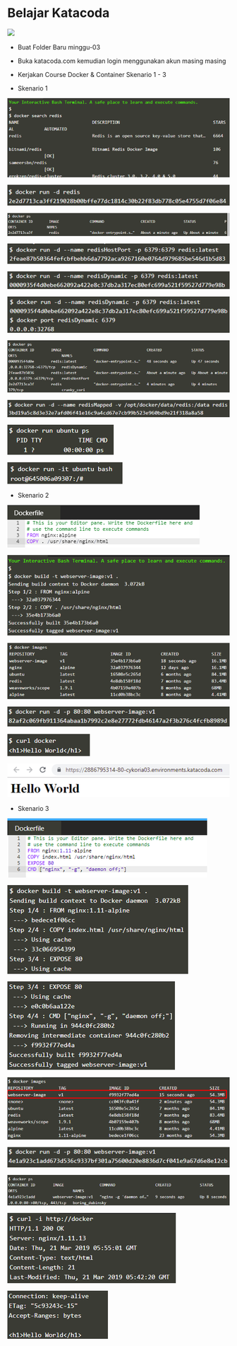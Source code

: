 # Belajar Katacoda

![](https://www.katacoda.com/images/logos/katacoda/logo-1.png)


- Buat Folder Baru minggu-03
- Buka katacoda.com kemudian login menggunakan akun masing masing
- Kerjakan Course Docker & Container Skenario 1 - 3

- Skenario 1

![](skenario1-1.png)

![](skenario1-2.png)

![](skenario1-3.png)

![](skenario1-4.png)

![](skenario1-5.png)

![](skenario1-6.png)

![](skenario1-7.png)

![](skenario1-8.png)

![](skenario1-9.png)

![](skenario1-10.png)


- Skenario 2

![](skenario2-1.png)

![](skenario2-2.png)

![](skenario2-3.png)

![](skenario2-4.png)

![](skenario2-5.png)

![](skenario2-6.png)


- Skenario 3

![](skenario3-1.png)

![](skenario3-2.png)

![](skenario3-3.png)

![](skenario3-4.png)

![](skenario3-5.png)

![](skenario3-6.png)

![](skenario3-7.png)

![](skenario3-8.png)